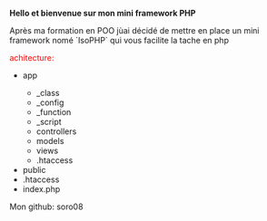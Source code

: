 **Hello et bienvenue sur mon mini framework PHP**

<p> Après ma formation en POO jùai décidé de mettre en place 
 un mini framework nomé `IsoPHP` qui vous facilite la tache en php</p>
 
<p style="color:red"> achitecture:</p>
 
 <ul>
    <li>app</li>
     <ul>
        <li>_class</li>
        <li>_config</li>
        <li>_function</li>
        <li>_script</li>
        <li>controllers</li>
        <li>models</li>
        <li>views</li>
        <li>.htaccess</li>
     </ul>
    <li>public</li>
    <li>.htaccess</li>
    <li>index.php</li>
 </ul>
 

 
 
 
 Mon github: <a hrefi="https://github.com/Soro08/">soro08</a>